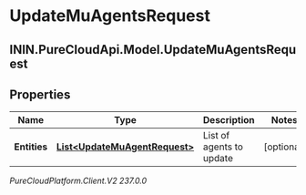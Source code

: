 # UpdateMuAgentsRequest

## ININ.PureCloudApi.Model.UpdateMuAgentsRequest

## Properties

|Name | Type | Description | Notes|
|------------ | ------------- | ------------- | -------------|
| **Entities** | [**List&lt;UpdateMuAgentRequest&gt;**](UpdateMuAgentRequest) | List of agents to update | [optional] |



_PureCloudPlatform.Client.V2 237.0.0_
